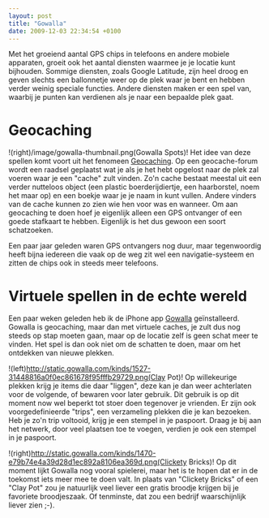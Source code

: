```yaml
---
layout: post
title: "Gowalla"
date: 2009-12-03 22:34:54 +0100
---
```


Met het groeiend aantal GPS chips in telefoons en andere mobiele apparaten,
groeit ook het aantal diensten waarmee je je locatie kunt bijhouden. Sommige
diensten, zoals Google Latitude, zijn heel droog en geven slechts een
ballonnetje weer op de plek waar je bent en hebben verder weinig speciale
functies. Andere diensten maken er een spel van, waarbij je punten kan
verdienen als je naar een bepaalde plek gaat.

# Geocaching

!(right)/image/gowalla-thumbnail.png(Gowalla Spots)! Het idee van deze spellen
komt voort uit het fenomeen
[Geocaching](http://nl.wikipedia.org/wiki/Geocache). Op een geocache-forum
wordt een raadsel geplaatst wat je als je het hebt opgelost naar de plek zal
voeren waar je een "cache" zult vinden.  Zo'n cache bestaat meestal uit een
verder nutteloos object (een plastic boerderijdiertje, een haarborstel, noem
het maar op) en een boekje waar je je naam in kunt vullen. Andere vinders van
de cache kunnen zo zien wie hen voor was en wanneer. Om aan geocaching te doen
hoef je eigenlijk alleen een GPS ontvanger of een goede stafkaart te hebben.
Eigenlijk is het dus gewoon een soort schatzoeken.

Een paar jaar geleden waren GPS ontvangers nog duur, maar tegenwoordig heeft
bijna iedereen die vaak op de weg zit wel een navigatie-systeem en zitten de
chips ook in steeds meer telefoons. 

# Virtuele spellen in de echte wereld

Een paar weken geleden heb ik de iPhone app
[Gowalla](http://www.itunes.com/app/Gowalla) geïnstalleerd.  Gowalla is
geocaching, maar dan met virtuele caches, je zult dus nog steeds op stap moeten
gaan, maar op de locatie zelf is geen schat meer te vinden. Het spel is dan ook
niet om de schatten te doen, maar om het ontdekken van nieuwe plekken.

!(left)http://static.gowalla.com/kinds/1527-31448816a0f0ec861678f95fffb29729.png(Clay
Pot)!  Op willekeurige plekken krijg je items die daar "liggen", deze kan je
dan weer achterlaten voor de volgende, of bewaren voor later gebruik. Dit
gebruik is op dit moment now wel beperkt tot stoer doen tegenover je vrienden.
Er zijn ook voorgedefinieerde "trips", een verzameling plekken die je kan
bezoeken. Heb je zo'n trip voltooid, krijg je een stempel in je paspoort. Draag
je bij aan het netwerk, door veel plaatsen toe te voegen, verdien je ook een
stempel in je paspoort.

!(right)http://static.gowalla.com/kinds/1470-e79b74e4a39d28d1ec892a8106ea369d.png(Clickety
Bricks)!  Op dit moment lijkt Gowalla nog vooral spielerei, maar het is te
hopen dat er in de toekomst iets meer mee te doen valt. In plaats van "Clickety
Bricks" of een "Clay Pot" zou je natuurlijk veel liever een gratis broodje
krijgen bij je favoriete broodjeszaak. Of tenminste, dat zou een bedrijf
waarschijnlijk liever zien ;-).
